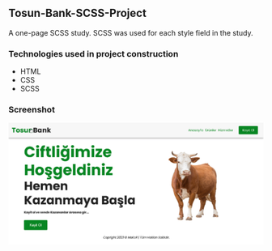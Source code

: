 <h2>Tosun-Bank-SCSS-Project</h2>

A one-page SCSS study.
SCSS was used for each style field in the study.

<h3>Technologies used in project construction</h3>

- HTML
- CSS
- SCSS

<h3>Screenshot</h3>

![](video1.gif)

